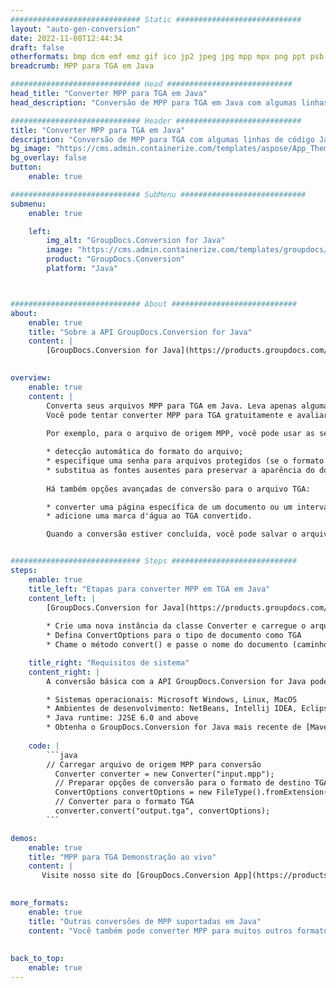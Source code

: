 ```yaml
---
############################# Static ############################
layout: "auto-gen-conversion"
date: 2022-11-08T12:44:34
draft: false
otherformats: bmp dcm emf emz gif ico jp2 jpeg jpg mpp mpx png ppt psb psd svg svgz tga tif tiff webp wmf wmz xer
breadcrumb: MPP para TGA em Java

############################# Head ############################
head_title: "Converter MPP para TGA em Java"
head_description: "Conversão de MPP para TGA em Java com algumas linhas de código. Converta mais de 160 formatos de arquivo usando a API de conversão de documentos do GroupDocs para Java"

############################# Header ############################
title: "Converter MPP para TGA em Java"
description: "Conversão de MPP para TGA com algumas linhas de código Java"
bg_image: "https://cms.admin.containerize.com/templates/aspose/App_Themes/V3/images/bg/header1.png"
bg_overlay: false
button:
    enable: true

############################# SubMenu ############################
submenu:
    enable: true

    left:
        img_alt: "GroupDocs.Conversion for Java"
        image: "https://cms.admin.containerize.com/templates/groupdocs/images/product-logos/90x90-noborder/groupdocs-conversion-java.png"
        product: "GroupDocs.Conversion"
        platform: "Java"



############################# About ############################
about:
    enable: true
    title: "Sobre a API GroupDocs.Conversion for Java"
    content: |
        [GroupDocs.Conversion for Java](https://products.groupdocs.com/conversion/java/) é uma API avançada de conversão de formato de arquivo para conversão entre formatos populares de imagem e documento, como Microsoft Office, OpenDocument, PDF, HTML, e-mail, CAD. e muito mais com apenas algumas linhas de código. A API nativa detecta automaticamente os formatos dos documentos originais e oferece muitas opções para personalizar os documentos convertidos. Juntamente com a função de extrair informações de um documento, ele também suporta o armazenamento em cache dos resultados da conversão para o disco local por padrão. No entanto, qualquer tipo de armazenamento em cache pode ser suportado pela implementação das interfaces apropriadas - Amazon S3, Dropbox, Google Drive, Windows Azure, Reddis ou quaisquer outras.
    

overview:
    enable: true
    content: |
        Converta seus arquivos MPP para TGA em Java. Leva apenas algumas linhas de código Java em qualquer plataforma de sua escolha, como Windows, Linux, macOS.
        Você pode tentar converter MPP para TGA gratuitamente e avaliar a qualidade dos resultados da conversão. Junto com scripts de conversão de arquivo simples, você pode tentar opções mais sofisticadas para carregar o arquivo de origem MPP e armazenar a saída TGA. 
        
        Por exemplo, para o arquivo de origem MPP, você pode usar as seguintes opções de carregamento:

        * detecção automática do formato do arquivo;
        * especifique uma senha para arquivos protegidos (se o formato de arquivo for compatível);
        * substitua as fontes ausentes para preservar a aparência do documento.
        
        Há também opções avançadas de conversão para o arquivo TGA:

        * converter uma página específica de um documento ou um intervalo de páginas;
        * adicione uma marca d'água ao TGA convertido.

        Quando a conversão estiver concluída, você pode salvar o arquivo TGA no caminho do arquivo local ou em qualquer armazenamento de terceiros, como FTP, Amazon S3, Google Drive, Dropbox etc. Observe - para converter MPP para TGA, você não precisa instalar nenhum software adicional, como MS Office, Open Office, Adobe Acrobat Reader etc.


############################# Steps ############################
steps:
    enable: true
    title_left: "Etapas para converter MPP em TGA em Java"
    content_left: |
        [GroupDocs.Conversion for Java](https://products.groupdocs.com/conversion/java/) permite que os desenvolvedores convertam facilmente o arquivo MPP para TGA com algumas linhas de código.
        
        * Crie uma nova instância da classe Converter e carregue o arquivo MPP com o caminho completo
        * Defina ConvertOptions para o tipo de documento como TGA
        * Chame o método convert() e passe o nome do documento (caminho completo) e formato (TGA) como parâmetro

    title_right: "Requisitos de sistema"
    content_right: |
        A conversão básica com a API GroupDocs.Conversion for Java pode ser feita com apenas algumas linhas de código. Nossas APIs são suportadas em todas as principais plataformas e sistemas operacionais. Antes de executar o código abaixo, certifique-se de ter os seguintes pré-requisitos instalados em seu sistema.

        * Sistemas operacionais: Microsoft Windows, Linux, MacOS
        * Ambientes de desenvolvimento: NetBeans, Intellij IDEA, Eclipse, etc.
        * Java runtime: J2SE 6.0 and above
        * Obtenha o GroupDocs.Conversion for Java mais recente de [Maven](https://repository.groupdocs.com/webapp/#/artifacts/browse/tree/General/repo/com/groupdocs/groupdocs-conversion)
         
    code: |
        ```java    
        // Carregar arquivo de origem MPP para conversão
          Converter converter = new Converter("input.mpp");
          // Preparar opções de conversão para o formato de destino TGA
          ConvertOptions convertOptions = new FileType().fromExtension("tga").getConvertOptions();
          // Converter para o formato TGA
          converter.convert("output.tga", convertOptions);
        ```

demos:
    enable: true
    title: "MPP para TGA Demonstração ao vivo"
    content: |
       Visite nosso site do [GroupDocs.Conversion App](https://products.groupdocs.app/conversion/family) e experimente a conversão de MPP para TGA agora. A demonstração gratuita tem os seguintes benefícios
          

more_formats:
    enable: true
    title: "Outras conversões de MPP suportadas em Java"
    content: "Você também pode converter MPP para muitos outros formatos de arquivo. Por favor, veja a lista abaixo."
       
       
back_to_top:
    enable: true
---
```

